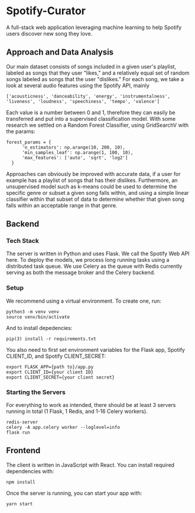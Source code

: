 # Spotify-Curator

A full-stack web application leveraging machine learning to help Spotify users discover new song they love.

## Approach and Data Analysis 
Our main dataset consists of songs included in a given user's playlist, labeled as songs that they user "likes," and a relatively equal set of random songs labeled as songs that the user "dislikes." For each song, we take a look at several audio features using the Spotify API, mainly 
```
['acousticness', 'danceability', 'energy', 'instrumentalness', 'liveness', 'loudness', 'speechiness', 'tempo', 'valence']
```
Each value is a number between 0 and 1, therefore they can easily be transferred and put into a supervised classification model. With some research we settled on a Random Forest Classifier, using GridSearchV with the params:

```
forest_params = {
      'n_estimators': np.arange(10, 200, 10),
      'min_samples_leaf': np.arange(1, 100, 10),
      'max_features': ['auto', 'sqrt', 'log2']
  }
```
Approaches can obviously be improved with accurate data, if a user for example has a playlist of songs that has their dislikes. Furthermore, an unsupervised model such as k-means could be used to determine the specific genre or subset a given song falls within, and using a simple linear classifier within that subset of data to determine whether that given song falls within an acceptable range in that genre. 

## Backend
### Tech Stack
The server is written in Python and uses Flask. We call the Spotify Web API here. To deploy the models, we process long running tasks using a distributed task queue. We use Celery as the queue with Redis currently serving as both the message broker and the Celery backend.

### Setup
We recommend using a virtual environment. To create one, run:
```
python3 -m venv venv
source venv/bin/activate
```
And to install depedencies:
```
pip(3) install -r requirements.txt
```
You also need to first set environment variables for the Flask app, Spotify CLIENT_ID, and Spotify CLIENT_SECRET:
```
export FLASK_APP={path to}/app.py
export CLIENT_ID={your client ID}
export CLIENT_SECRET={your client secret}
```

### Starting the Servers
For everything to work as intended, there should be at least 3 servers running in total (1 Flask, 1 Redis, and 1-16 Celery workers).
```
redis-server
celery -A app.celery worker --loglevel=info
flask run
```

## Frontend
The client is written in JavaScript with React. You can install required dependencies with:
```
npm install
```
Once the server is running, you can start your app with:
```
yarn start
```
